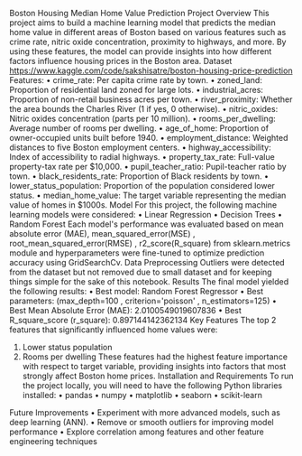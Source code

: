 Boston Housing Median Home Value Prediction
Project Overview
This project aims to build a machine learning model that predicts the median home value in different areas of Boston based on various features such as crime rate, nitric oxide concentration, proximity to highways, and more. By using these features, the model can provide insights into how different factors influence housing prices in the Boston area.
Dataset
https://www.kaggle.com/code/sakshisatre/boston-housing-price-prediction
Features:
•	crime_rate: Per capita crime rate by town.
•	zoned_land: Proportion of residential land zoned for large lots.
•	industrial_acres: Proportion of non-retail business acres per town.
•	river_proximity: Whether the area bounds the Charles River (1 if yes, 0 otherwise).
•	nitric_oxides: Nitric oxides concentration (parts per 10 million).
•	rooms_per_dwelling: Average number of rooms per dwelling.
•	age_of_home: Proportion of owner-occupied units built before 1940.
•	employment_distance: Weighted distances to five Boston employment centers.
•	highway_accessibility: Index of accessibility to radial highways.
•	property_tax_rate: Full-value property-tax rate per $10,000.
•	pupil_teacher_ratio: Pupil-teacher ratio by town.
•	black_residents_rate: Proportion of Black residents by town.
•	lower_status_population: Proportion of the population considered lower status.
•	median_home_value: The target variable representing the median value of homes in $1000s.
Model
For this project, the following machine learning models were considered:
•	Linear Regression
•	Decision Trees
•	Random Forest
Each model's performance was evaluated based on mean absolute error (MAE), mean_squared_error(MSE) , root_mean_squared_error(RMSE) , r2_score(R_square) from sklearn.metrics module and hyperparameters were fine-tuned to optimize prediction accuracy using GridSearchCv.
Data Preprocessing
Outliers were detected from the dataset but not removed due to small dataset and for keeping things simple for the sake of this notebook.
Results
The final model yielded the following results:
•	Best model: Random Forest Regressor
•	Best parameters: (max_depth=100 , criterion='poisson' , n_estimators=125)
•	Best Mean Absolute Error (MAE): 2.0100549019607836
•	Best R_square_score (r_square): 0.897144142362134 
Key Features
The top 2 features that significantly influenced home values were:
1.	Lower status population
2.	Rooms per dwelling
These features had the highest feature importance with respect to target variable, providing insights into factors that most strongly affect Boston home prices.
Installation and Requirements
To run the project locally, you will need to have the following Python libraries installed:
•	pandas
•	numpy
•	matplotlib
•	seaborn
•	scikit-learn

Future Improvements
•	Experiment with more advanced models, such as deep learning (ANN).
•	Remove or smooth outliers for improving model performance 
•	Explore correlation among features and other feature engineering techniques

